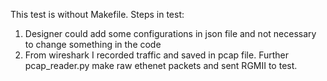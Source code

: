 This test is without Makefile. Steps in test:
1. Designer could add some configurations in json file and not necessary to change something in the code
2. From wireshark I recorded traffic and saved in pcap file. Further pcap_reader.py make raw ethenet packets and sent RGMII to test.

